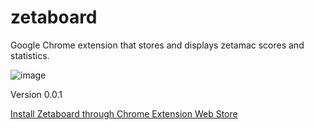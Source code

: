 # zetaboard
Google Chrome extension that stores and displays zetamac scores and statistics.

![image](https://user-images.githubusercontent.com/56771911/209055981-5dccb1c8-2279-4bdc-8631-2f3cc8613bd0.png)

Version 0.0.1 

[Install Zetaboard through Chrome Extension Web Store](https://chrome.google.com/webstore/detail/zetaboard/hliibeddhcdgiobohmphjofiaikledff?hl=en)
